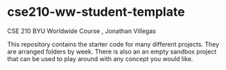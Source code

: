 # cse210-ww-student-template
CSE 210 BYU Worldwide Course , Jonathan Villegas 

This repository contains the starter code for many different projects. They are arranged folders by week. There is also an an empty sandbox project that can be used to play around with any concept you would like.
